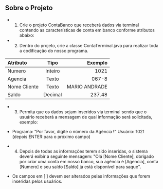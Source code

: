 ## Sobre o Projeto

- 1. Crie o projeto ContaBanco que receberá dados via terminal contendo as características de conta em banco conforme atributos abaixo:
- 2. Dentro do projeto, crie a classe ContaTerminal.java para realizar toda a codificação do nosso programa.

| Atributo | Tipo | Exemplo |
| :---     | :---: |   ---:  |
| Numero   | Inteiro | 1021 |
| Agencia | Texto  | 067-8 |
| Nome Cliente | Texto | MARIO ANDRADE |
| Saldo  | Decimal  | 237.48  |

- 3. Permita que os dados sejam inseridos via terminal sendo que o usuário receberá a mensagem de qual informação será solicitada, exemplo:
- Programa: "Por favor, digite o número da Agência !"
Usuário: 1021 (depois ENTER para o próximo campo)

- 4. Depois de todas as informações terem sido inseridas, o sistema deverá exibir a seguinte mensagem:
"Olá [Nome Cliente], obrigado por criar uma conta em nosso banco, sua agência é [Agencia], conta [Numero] e seu saldo [Saldo] já está disponível para saque".

- Os campos em [ ] devem ser alterados pelas informações que forem inseridas pelos usuários.
